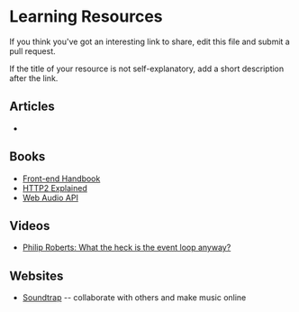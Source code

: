 # Learning Resources

If you think you've got an interesting link to share, edit this file and submit a pull request.

If the title of your resource is not self-explanatory, add a short description after the link.

## Articles

- 

## Books

- [Front-end Handbook](http://www.frontendhandbook.com/learning/module.html)
- [HTTP2 Explained](http://http2-explained.haxx.se/content/en/index.html)
- [Web Audio API](http://chimera.labs.oreilly.com/books/1234000001552/index.html)

## Videos

- [Philip Roberts: What the heck is the event loop anyway?](https://www.youtube.com/watch?v=8aGhZQkoFbQ)

## Websites

- [Soundtrap](https://www.soundtrap.com) -- collaborate with others and make music online
